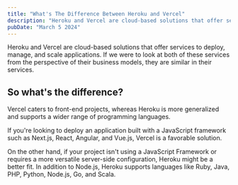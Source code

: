 ```yaml
---
title: "What's The Difference Between Heroku and Vercel"
description: "Heroku and Vercel are cloud-based solutions that offer services to deploy, manage, and scale applications. If we were to look at both of these services from the perspective of their business models, they are similar in their services."
pubDate: "March 5 2024"
---
```


Heroku and Vercel are cloud-based solutions that offer services to deploy, manage, and scale applications. If we were to look at both of these services from the perspective of their business models, they are similar in their services.

## So what's the difference?

Vercel caters to front-end projects, whereas Heroku is more generalized and supports a wider range of programming languages.

If you're looking to deploy an application built with a JavaScript framework such as Next.js, React, Angular, and Vue.js, Vercel is a favorable solution.

On the other hand, if your project isn't using a JavaScript Framework or requires a more versatile server-side configuration, Heroku might be a better fit. In addition to Node.js, Heroku supports languages like Ruby, Java, PHP, Python, Node.js, Go, and Scala.
